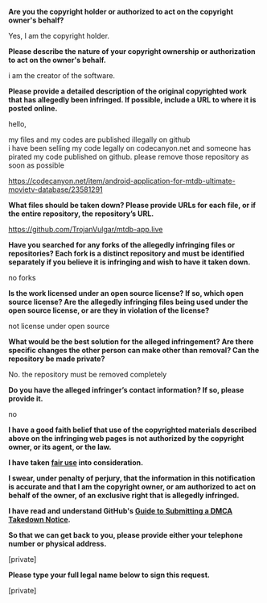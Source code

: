 **Are you the copyright holder or authorized to act on the copyright owner's behalf?**

Yes, I am the copyright holder.

**Please describe the nature of your copyright ownership or authorization to act on the owner's behalf.**

i am the creator of the software.

**Please provide a detailed description of the original copyrighted work that has allegedly been infringed. If possible, include a URL to where it is posted online.**

hello,

my files and my codes are published illegally on github  
i have been selling my code legally on codecanyon.net and someone has pirated my code published on github. please remove those repository as soon as possible

https://codecanyon.net/item/android-application-for-mtdb-ultimate-movietv-database/23581291

**What files should be taken down? Please provide URLs for each file, or if the entire repository, the repository’s URL.**

https://github.com/TrojanVulgar/mtdb-app.live

**Have you searched for any forks of the allegedly infringing files or repositories? Each fork is a distinct repository and must be identified separately if you believe it is infringing and wish to have it taken down.**

no forks

**Is the work licensed under an open source license? If so, which open source license? Are the allegedly infringing files being used under the open source license, or are they in violation of the license?**

not license under open source

**What would be the best solution for the alleged infringement? Are there specific changes the other person can make other than removal? Can the repository be made private?**

No. the repository must be removed completely

**Do you have the alleged infringer’s contact information? If so, please provide it.**

no

**I have a good faith belief that use of the copyrighted materials described above on the infringing web pages is not authorized by the copyright owner, or its agent, or the law.**

**I have taken <a href="https://www.lumendatabase.org/topics/22">fair use</a> into consideration.**

**I swear, under penalty of perjury, that the information in this notification is accurate and that I am the copyright owner, or am authorized to act on behalf of the owner, of an exclusive right that is allegedly infringed.**

**I have read and understand GitHub's <a href="https://docs.github.com/articles/guide-to-submitting-a-dmca-takedown-notice/">Guide to Submitting a DMCA Takedown Notice</a>.**

**So that we can get back to you, please provide either your telephone number or physical address.**

[private]

**Please type your full legal name below to sign this request.**

[private]
